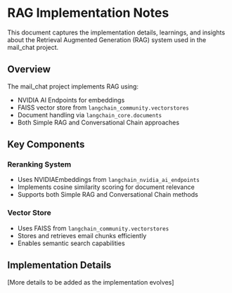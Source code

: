# RAG Implementation Notes

This document captures the implementation details, learnings, and insights about the Retrieval Augmented Generation (RAG) system used in the mail_chat project.

## Overview

The mail_chat project implements RAG using:
- NVIDIA AI Endpoints for embeddings
- FAISS vector store from `langchain_community.vectorstores`
- Document handling via `langchain_core.documents`
- Both Simple RAG and Conversational Chain approaches

## Key Components

### Reranking System
- Uses NVIDIAEmbeddings from `langchain_nvidia_ai_endpoints`
- Implements cosine similarity scoring for document relevance
- Supports both Simple RAG and Conversational Chain methods

### Vector Store
- Uses FAISS from `langchain_community.vectorstores`
- Stores and retrieves email chunks efficiently
- Enables semantic search capabilities

## Implementation Details

[More details to be added as the implementation evolves]
